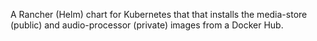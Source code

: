 A Rancher (Helm) chart for Kubernetes that that installs the media-store (public) and audio-processor (private) images from a Docker Hub.
